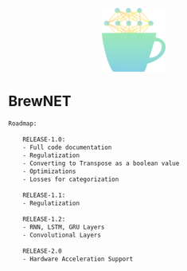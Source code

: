 

<p align="center">
  <img width="128" height="128" src="assets/brewnet.png">
  <h1>BrewNET</h1>
</p>

    Roadmap:
    
        RELEASE-1.0:
        - Full code documentation
        - Regulatization
        - Converting to Transpose as a boolean value
        - Optimizations
        - Losses for categorization
        
        RELEASE-1.1:
        - Regulatization
        
        RELEASE-1.2:
        - RNN, LSTM, GRU Layers
        - Convolutional Layers 
        
        RELEASE-2.0
        - Hardware Acceleration Support
